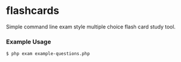 flashcards
==========

Simple command line exam style multiple choice flash card study tool.


### Example Usage ###

```bash
$ php exam example-questions.php
```

